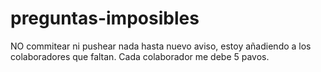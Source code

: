 # preguntas-imposibles
NO commitear ni pushear nada hasta nuevo aviso, estoy añadiendo a los colaboradores que faltan.
Cada colaborador me debe 5 pavos.
